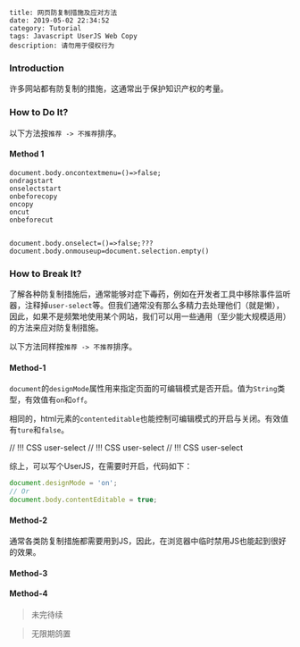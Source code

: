 ```
title: 网页防复制措施及应对方法
date: 2019-05-02 22:34:52
category: Tutorial
tags: Javascript UserJS Web Copy
description: 请勿用于侵权行为
```

### Introduction

许多网站都有防复制的措施，这通常出于保护知识产权的考量。

### How to Do It?

以下方法按`推荐 -> 不推荐`排序。

#### Method 1

```
document.body.oncontextmenu=()=>false;
ondragstart
onselectstart
onbeforecopy
oncopy
oncut
onbeforecut


document.body.onselect=()=>false;???
document.body.onmouseup=document.selection.empty()
```


### How to Break It?

了解各种防复制措施后，通常能够对症下<del>毒</del>药，例如在开发者工具中移除事件监听器，注释掉`user-select`等。但我们通常没有那么多精力去处理他们（就是懒），因此，如果不是频繁地使用某个网站，我们可以用一些通用（至少能大规模适用）的方法来应对防复制措施。

以下方法同样按`推荐 -> 不推荐`排序。

#### Method-1

`document`的`designMode`属性用来指定页面的可编辑模式是否开启。值为`String`类型，有效值有`on`和`off`。

相同的，html元素的`contenteditable`也能控制可编辑模式的开启与关闭。有效值有`ture`和`false`。

// !!! CSS user-select
// !!! CSS user-select
// !!! CSS user-select

综上，可以写个UserJS，在需要时开启，代码如下：

```javascript
document.designMode = 'on';
// Or
document.body.contentEditable = true;
```

#### Method-2

通常各类防复制措施都需要用到JS，因此，在浏览器中临时禁用JS也能起到很好的效果。

#### Method-3

#### Method-4


> 未完待续

> 无限期鸽置
